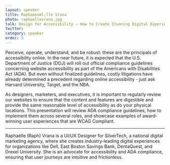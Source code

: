 ```yaml
---
layout: speaker
title: Rapha&euml;lle Vrana
photo: raphaellevrana.jpg
talk: Design for Accessibility — How to Create Stunning Digital Experiences that are WCAG Compliant
twitter:
category: speaker
order: 5
---
```


Perceive, operate, understand, and be robust: these are the principals of accessibility online. In the near future, it is expected that the U.S. Department of Justice (DOJ) will roll out official compliance guidelines concerning website accessibility as part of the Americans with Disabilities Act (ADA). But even without finalized guidelines, costly litigations have already determined a precedent regarding online accessibility - just ask Harvard University, Target, and the NBA.

As designers, marketers, and executives, it is important to regularly review our websites to ensure that the content and features are digestible and provide the same reasonable level of accessibility as do your physical locations. This presentation will review ADA compliance guidelines, how to implement them across several roles, and showcase examples of award-winning user experiences that are WCAG Compliant.

---

Rapha&euml;lle (Raph) Vrana is a UI/UX Designer for SilverTech, a national digital marketing agency, where she creates industry-leading digital experiences for organizations like Dell, East Boston Savings Bank, DentaQuest, and Drexel University. She is an advocate for accessibility and ADA compliance, ensuring that user journeys are intuitive and frictionless.
